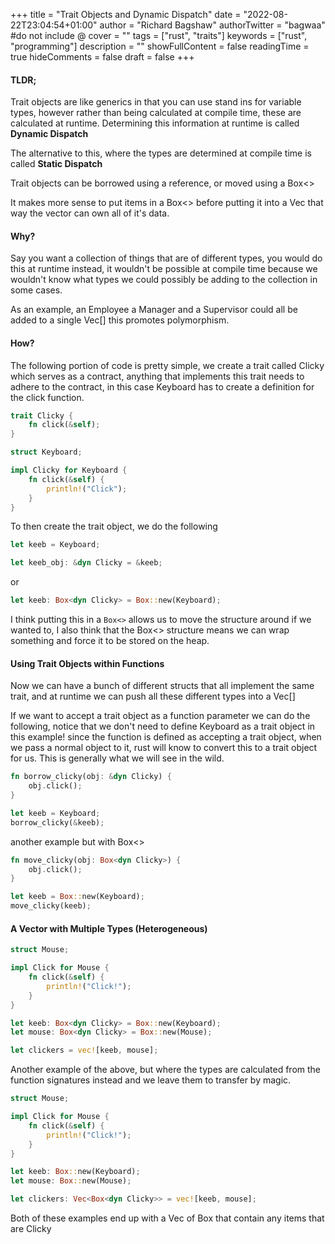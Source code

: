 +++
title = "Trait Objects and Dynamic Dispatch"
date = "2022-08-22T23:04:54+01:00"
author = "Richard Bagshaw"
authorTwitter = "bagwaa" #do not include @
cover = ""
tags = ["rust", "traits"]
keywords = ["rust", "programming"]
description = ""
showFullContent = false
readingTime = true
hideComments = false
draft = false
+++
#### TLDR;

Trait objects are like generics in that you can use stand ins for variable types, however rather than being calculated at compile time, these are calculated at runtime.  Determining this information at runtime is called **Dynamic Dispatch**

The alternative to this, where the types are determined at compile time is called **Static Dispatch**

Trait objects can be borrowed using a reference, or moved using a Box<>

It makes more sense to put items in a Box<> before putting it into a Vec that way the vector can own all of it's data.

#### Why?

Say you want a collection of things that are of different types, you would do this at runtime instead, it wouldn't be possible at compile time because we wouldn't know what types we could possibly be adding to the collection in some cases.

As an example, an Employee a Manager and a Supervisor could all be added to a single Vec[] this promotes polymorphism.

#### How?

The following portion of code is pretty simple, we create a trait called Clicky which serves as a contract, anything that implements this trait needs to adhere to the contract, in this case Keyboard has to create a definition for the click function.

```rust
trait Clicky {
	fn click(&self);
}

struct Keyboard;

impl Clicky for Keyboard {
	fn click(&self) {
		println!("Click");
	}
}
```

To then create the trait object, we do the following

```rust
let keeb = Keyboard;

let keeb_obj: &dyn Clicky = &keeb;
```

or

```rust
let keeb: Box<dyn Clicky> = Box::new(Keyboard);
```

I think putting this in a `Box<>` allows us to move the structure around if we wanted to, I also think that the Box<> structure means we can wrap something and force it to be stored on the heap.


#### Using Trait Objects within Functions

Now we can have a bunch of different structs that all implement the same trait, and at runtime we can push all these different types into a Vec[]

If we want to accept a trait object as a function parameter we can do the following, notice that we don't need to define Keyboard as a trait object in this example! since the function is defined as accepting a trait object, when we pass a normal object to it, rust will know to convert this to a trait object for us.  This is generally what we will see in the wild.

```rust
fn borrow_clicky(obj: &dyn Clicky) {
	obj.click();
}

let keeb = Keyboard;
borrow_clicky(&keeb);
```

another example but with Box<>

```rust
fn move_clicky(obj: Box<dyn Clicky>) {
	obj.click();
}

let keeb = Box::new(Keyboard);
move_clicky(keeb);
```


#### A Vector with Multiple Types (Heterogeneous)

```rust
struct Mouse;

impl Click for Mouse {
	fn click(&self) {
		println!("Click!");
	}
}

let keeb: Box<dyn Clicky> = Box::new(Keyboard);
let mouse: Box<dyn Clicky> = Box::new(Mouse);

let clickers = vec![keeb, mouse];

```

Another example of the above, but where the types are calculated from the function signatures instead and we leave them to transfer by magic.

```rust
struct Mouse;

impl Click for Mouse {
	fn click(&self) {
		println!("Click!");
	}
}

let keeb: Box::new(Keyboard);
let mouse: Box::new(Mouse);

let clickers: Vec<Box<dyn Clicky>> = vec![keeb, mouse];

```

Both of these examples end up with a Vec of Box that contain any items that are Clicky
